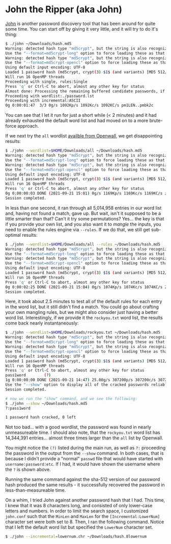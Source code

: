 # John the Ripper (aka John)

[John](https://www.openwall.com/john/) is another password discovery tool that has been around for quite some time. You can start off by giving it very little, and it will try to do it's thing:

```bash
$ ./john ~/Downloads/hash.md5 
Warning: detected hash type "md5crypt", but the string is also recognized as "md5crypt-long"
Use the "--format=md5crypt-long" option to force loading these as that type instead
Warning: detected hash type "md5crypt", but the string is also recognized as "md5crypt-opencl"
Use the "--format=md5crypt-opencl" option to force loading these as that type instead
Using default input encoding: UTF-8
Loaded 1 password hash (md5crypt, crypt(3) $1$ (and variants) [MD5 512/512 AVX512BW 16x3])
Will run 16 OpenMP threads
Proceeding with single, rules:Single
Press 'q' or Ctrl-C to abort, almost any other key for status
Almost done: Processing the remaining buffered candidate passwords, if any.
Proceeding with wordlist:./password.lst
Proceeding with incremental:ASCII
0g 0:00:01:47  3/3 0g/s 1092Kp/s 1092Kc/s 1092KC/s pm1LEN..pmbk2c
```

You can see that I let it run for just a short while (< 2 minutes) and it had already exhausted the default word list and had moved on to a more brute-force approach. 

If we next try the `all` wordlist [availble from Openwall](https://www.openwall.com/wordlists/), we get disappointing results:

```bash
$ ./john --wordlist=$HOME/Downloads/all ~/Downloads/hash.md5 
Warning: detected hash type "md5crypt", but the string is also recognized as "md5crypt-long"
Use the "--format=md5crypt-long" option to force loading these as that type instead
Warning: detected hash type "md5crypt", but the string is also recognized as "md5crypt-opencl"
Use the "--format=md5crypt-opencl" option to force loading these as that type instead
Using default input encoding: UTF-8
Loaded 1 password hash (md5crypt, crypt(3) $1$ (and variants) [MD5 512/512 AVX512BW 16x3])
Will run 16 OpenMP threads
Press 'q' or Ctrl-C to abort, almost any other key for status
0g 0:00:00:03 DONE (2021-09-21 15:01) 0g/s 1169Kp/s 1169Kc/s 1169KC/s zhnets..{ysrfk
Session completed. 
```

In less than one second, it ran through all 5,014,958 entries in our word list and, having not found a match, gave up. But wait, isn't it supposed to be a little smarter than that? Can't it try some permutations? Yes... the key is that if you provide your own list, and you also want it to _mangle_ the inputs, you need to enable the rules engine via `--rules`. If we do that, we still get sub-optimal results:

```bash
$ ./john --wordlist=$HOME/Downloads/all --rules ~/Downloads/hash.md5 
Warning: detected hash type "md5crypt", but the string is also recognized as "md5crypt-long"
Use the "--format=md5crypt-long" option to force loading these as that type instead
Warning: detected hash type "md5crypt", but the string is also recognized as "md5crypt-opencl"
Use the "--format=md5crypt-opencl" option to force loading these as that type instead
Using default input encoding: UTF-8
Loaded 1 password hash (md5crypt, crypt(3) $1$ (and variants) [MD5 512/512 AVX512BW 16x3])
Will run 16 OpenMP threads
Press 'q' or Ctrl-C to abort, almost any other key for status
0g 0:00:02:25 DONE (2021-09-21 15:04) 0g/s 1074Kp/s 1074Kc/s 1074KC/s Zwychiting..Zyyeking
Session completed. 
```

Here, it took about 2.5 minutes to test all of the default rules for each entry in the word list, but it still didn't find a match. You could go about crafting your own mangling rules, but we might also consider just having a better word list. Interestingly, if we provide it the `rockyou.txt` word list, the results come back nearly instantaneously:

``` bash
$ ./john --wordlist=$HOME/Downloads/rockyou.txt ~/Downloads/hash.md5 
Warning: detected hash type "md5crypt", but the string is also recognized as "md5crypt-long"
Use the "--format=md5crypt-long" option to force loading these as that type instead
Warning: detected hash type "md5crypt", but the string is also recognized as "md5crypt-opencl"
Use the "--format=md5crypt-opencl" option to force loading these as that type instead
Using default input encoding: UTF-8
Loaded 1 password hash (md5crypt, crypt(3) $1$ (and variants) [MD5 512/512 AVX512BW 16x3])
Will run 16 OpenMP threads
Press 'q' or Ctrl-C to abort, almost any other key for status
pass1word        (?)     
1g 0:00:00:00 DONE (2021-09-21 14:47) 25.00g/s 307200p/s 307200c/s 307200C/s pitufo..gamboa
Use the "--show" option to display all of the cracked passwords reliably
Session completed. 

# now we run the "show" command, and we see the following:
$ ./john --show ~/Downloads/hash.md5 
?:pass1word

1 password hash cracked, 0 left
```
Not too bad... with a good wordlist, the password was found in nearly unmeasureable time. I should also note, that the `rockyou.txt` word list has 14,344,391 entries... almost three times larger than the `all` list by Openwall.

You might notice the `(?)` listed during the main run, as well as `?:` proceeding the password in the output from the `--show` command. In both cases, that is because I didn't provide a "normal" `passwd` file that would have started with `username:password:etc`. If I had, it would have shown the username where the `?` is shown above.

Running the same command against the sha-512 version of our password hash produced the same results - it successfully recovered the password in less-than-measureable time.

On a whim, I tried John against another password hash that I had. This time, I knew that it was 8 characters long, and consisted of only lower-case letters and numbers. In order to limit the search space, I customized `john.conf` such that the `MinLen` and `MaxLen` for the `[Incremental:LowerNum]` character set were both set to 8. Then, I ran the following command. Notice that I left the default word list but specified the `LowerNum` character set.

```bash
$ ./john --incremental=lowernum.chr ~/Downloads/hash.8lowernum
```
